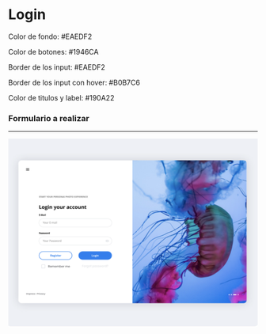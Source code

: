 # Login

Color de fondo: #EAEDF2

Color de botones: #1946CA

Border de los input: #EAEDF2

Border de los input con hover: #B0B7C6

Color de titulos y label: #190A22



### Formulario a realizar
---
![Image a realizar](./images/todo.png)